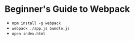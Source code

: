 # Beginner's Guide to Webpack

- `npm install -g webpack`
- `webpack ./app.js bundle.js`
- `open index.html`
